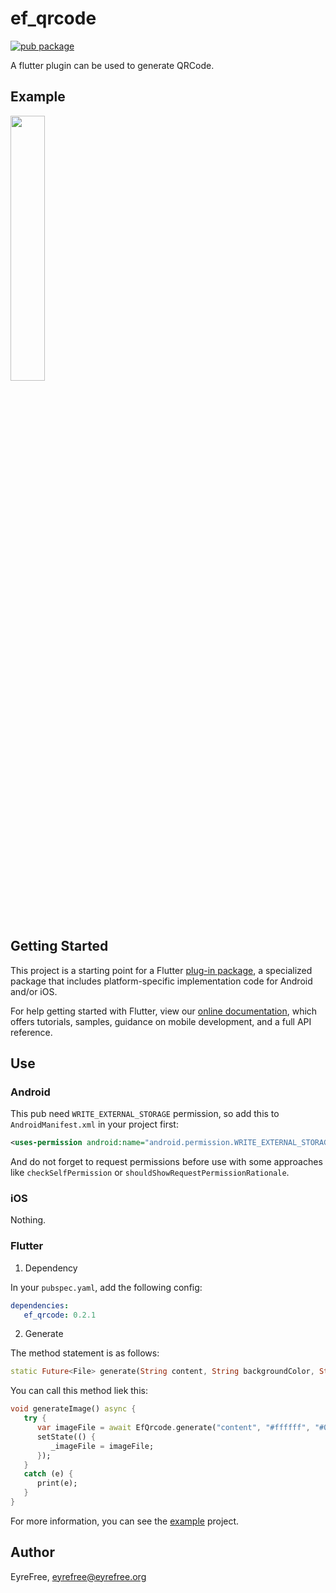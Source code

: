 # ef_qrcode

[![pub package](https://img.shields.io/pub/v/ef_qrcode.svg)](https://pub.dartlang.org/packages/ef_qrcode)

A flutter plugin can be used to generate QRCode.

## Example

<img src="https://raw.githubusercontent.com/efpub/ef_qrcode/master/example/example.jpg" width="33%"/>

## Getting Started

This project is a starting point for a Flutter [plug-in package](https://flutter.io/developing-packages/), a specialized package that includes platform-specific implementation code for Android and/or iOS.

For help getting started with Flutter, view our [online documentation](https://flutter.io/docs), which offers tutorials, samples, guidance on mobile development, and a full API reference.

## Use

### Android

This pub need `WRITE_EXTERNAL_STORAGE` permission, so add this to `AndroidManifest.xml` in your project first:

```xml
<uses-permission android:name="android.permission.WRITE_EXTERNAL_STORAGE" tools:remove="android:maxSdkVersion"/>
```

And do not forget to request permissions before use with some approaches like `checkSelfPermission` or `shouldShowRequestPermissionRationale`.

### iOS

Nothing.

### Flutter

1. Dependency

In your `pubspec.yaml`, add the following config:

```yaml
dependencies:
   ef_qrcode: 0.2.1
```

2. Generate

The method statement is as follows:

```dart
static Future<File> generate(String content, String backgroundColor, String foregroundColor)
```

You can call this method liek this:

```dart
void generateImage() async {
   try {
      var imageFile = await EfQrcode.generate("content", "#ffffff", "#000000");
      setState(() {
         _imageFile = imageFile;
      });
   }
   catch (e) {
      print(e);
   }
}
```

For more information, you can see the [example](https://github.com/EFPub/ef_qrcode/blob/master/example/lib/main.dart) project.

## Author

EyreFree, eyrefree@eyrefree.org

